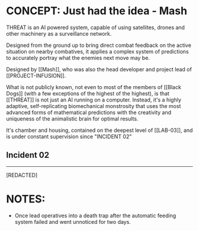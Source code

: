 # CONCEPT: Just had the idea - Mash

THREAT is an AI powered system, capable of using satellites, drones and other machinery as a surveillance network.

Designed from the ground up to bring direct combat feedback on the active situation on nearby combatives, it applies a complex system of predictions to accurately portray what the enemies next move may be.

Designed by [[Mash]], who was also the head developer and project lead of [[PROJECT-INFUSION]].

What is not publicly known, not even to most of the members of [[Black Dogs]] (with a few exceptions of the highest of the highest), is that [[THREAT]] is not just an AI running on a computer. Instead, it's a highly adaptive, self-replicating biomechanical monstrosity that uses the most advanced forms of mathematical predictions with the creativity and uniqueness of the animalistic brain for optimal results.

It's chamber and housing, contained on the deepest level of [[LAB-03]], and is under constant supervision since "INCIDENT 02"

## Incident 02
---
\[REDACTED]


# NOTES:
- Once lead operatives into a death trap after the automatic feeding system failed and went unnoticed for two days.